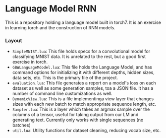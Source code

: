 # Language Model RNN

This is a repository holding a language model built in torch7. It is an exercise in learning torch and the construction of RNN models.

### Layout

- `SimpleMNIST.lua`: This file holds specs for a convolutional model for classifying MNIST data. It is unrelated to the rest, but a good first exercise in torch.
- `GBWLanguageMdodel.lua`: This file holds the Language Model, and has command options for initializing it with different depths, hidden sizes, data sets, etc. This is the primary file of the project.
- `evaluation.lua`: This file generates a report on a model's loss on each dataset as well as some generation samples, toa a JSON file. It has a number of command line customizations as well.
- `DynamicView.lua`: This is a file implementinga view layer that changes sizes with each new batch to match appropriate sequence length, etc.
- `Sampler.lua`: This is a layer which takes an argmax sample over the columns of a tensor, useful for taking output from our LM and generating text. Currently only works with single sequences (no batches)
- `util.lua`: Utility functions for dataset cleaning, reducing vocab size, etc.